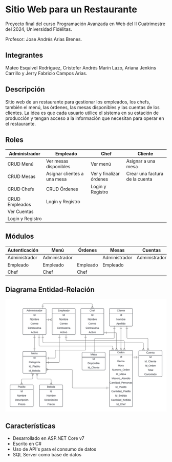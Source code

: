 # Sitio Web para un Restaurante

Proyecto final del curso Programación Avanzada en Web del II Cuatrimestre del 2024, Universidad Fidélitas. 

Profesor: Jose Andrés Arias Brenes.

## Integrantes

Mateo Esquivel Rodríguez, Cristofer Andrés Marín Lazo, Ariana Jenkins Carrillo y Jerry Fabricio Campos Arias.

## Descripción

Sitio web de un restaurante para gestionar los empleados, los chefs, también el menú, las órdenes, las mesas disponibles y las cuentas de los clientes. La idea es que cada usuario utilice el sistema en su estación de producción y tengan acceso a la información que necesitan para operar en el restaurante.

## Roles

| Administrador   | Empleado                        | Chef                      | Cliente   
|--------------   |--------------                   |--------------             |----------
| CRUD Menú       | Ver mesas disponibles           | Ver menú                  | Asignar a una mesa     
| CRUD Mesas      | Asignar clientes a una mesa     | Ver y finalizar órdenes   | Crear una factura de la cuenta
| CRUD Chefs      | CRUD Órdenes                    | Login y Registro
| CRUD Empleados  | Login y Registro          
| Ver Cuentas     
| Login y Registro          

## Módulos

| Autenticación    | Menú             | Órdenes      | Mesas        | Cuentas      | Usuarios
|--------------    |--------------    |--------------|--------------|--------------|--------------
| Administrador    | Administrador    |              | Administrador|Administrador |Administrador
| Empleado         |  Empleado        |  Empleado    | Empleado     |              |   
| Chef             |  Chef            |  Chef        |              |              |  

## Diagrama Entidad-Relación

![Diagrama](Diagrama.png)

## Características
- Desarrollado en ASP.NET Core v7
- Escrito en C#
- Uso de API's para el consumo de datos
- SQL Server como base de datos
